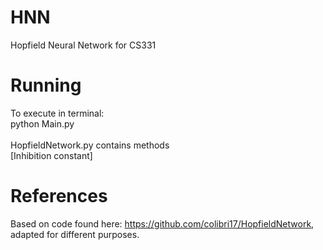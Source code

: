 # HNN
Hopfield Neural Network for CS331
# Running
To execute in terminal:<br>
python Main.py<br><br>
HopfieldNetwork.py contains methods<br>
[Inhibition constant]
# References
Based on code found here: https://github.com/colibri17/HopfieldNetwork, adapted for different purposes.
